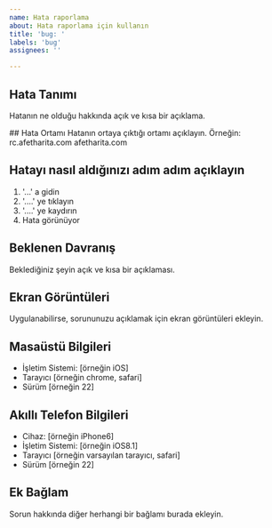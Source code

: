 ```yaml
---
name: Hata raporlama
about: Hata raporlama için kullanın
title: 'bug: '
labels: 'bug'
assignees: ''

---
```

## Hata Tanımı
Hatanın ne olduğu hakkında açık ve kısa bir açıklama.


## Hata Ortamı
Hatanın ortaya çıktığı ortamı açıklayın. Örneğin:
rc.afetharita.com
afetharita.com
## Hatayı nasıl aldığınızı adım adım açıklayın

1. '...' a gidin
2. '....' ye tıklayın
3. '....' ye kaydırın
4. Hata görünüyor

## Beklenen Davranış
Beklediğiniz şeyin açık ve kısa bir açıklaması.

## Ekran Görüntüleri
Uygulanabilirse, sorununuzu açıklamak için ekran görüntüleri ekleyin.

## Masaüstü Bilgileri
- İşletim Sistemi: [örneğin iOS]
- Tarayıcı [örneğin chrome, safari]
- Sürüm [örneğin 22]

## Akıllı Telefon Bilgileri
- Cihaz: [örneğin iPhone6]
- İşletim Sistemi: [örneğin iOS8.1]
- Tarayıcı [örneğin varsayılan tarayıcı, safari]
- Sürüm [örneğin 22]

## Ek Bağlam
Sorun hakkında diğer herhangi bir bağlamı burada ekleyin.
